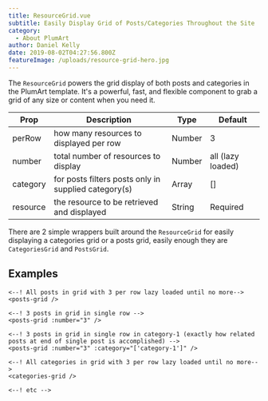 ```yaml
---
title: ResourceGrid.vue
subtitle: Easily Display Grid of Posts/Categories Throughout the Site
category:
  - About PlumArt
author: Daniel Kelly
date: 2019-08-02T04:27:56.800Z
featureImage: /uploads/resource-grid-hero.jpg
---
```

The `ResourceGrid` powers the grid display of both posts and categories in the PlumArt template. It's a powerful, fast, and flexible component to grab a grid of any size or content when you need it.

| Prop     | Description                                          | Type   | Default           |
| -------- | ---------------------------------------------------- | ------ | ----------------- |
| perRow   | how many resources to displayed per row              | Number | 3                 |
| number   | total number of resources to display                 | Number | all (lazy loaded) |
| category | for posts filters posts only in supplied category(s) | Array  | \[]               |
| resource | the resource to be retrieved and displayed           | String | Required          |

There are 2 simple wrappers built around the `ResourceGrid` for easily displaying a categories grid or a posts grid, easily enough they are `CategoriesGrid` and `PostsGrid`.

## Examples
```
<--! All posts in grid with 3 per row lazy loaded until no more-->
<posts-grid />

<--! 3 posts in grid in single row -->
<posts-grid :number="3" />

<--! 3 posts in grid in single row in category-1 (exactly how related posts at end of single post is accomplished) -->
<posts-grid :number="3" :category="['category-1']" />

<--! All categories in grid with 3 per row lazy loaded until no more-->
<categories-grid />

<--! etc -->
```
